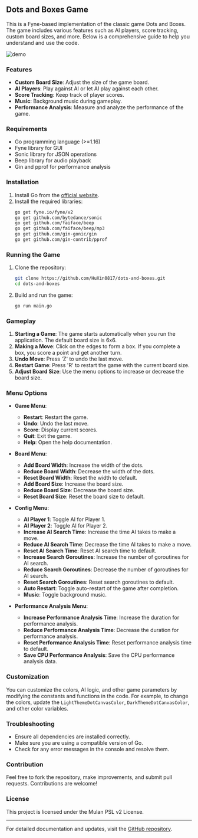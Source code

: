 ## Dots and Boxes Game

This is a Fyne-based implementation of the classic game Dots and Boxes. The game includes various features such as AI
players, score tracking, custom board sizes, and more. Below is a comprehensive guide to help you understand and use the
code.

![demo](demo.gif)

### Features

- **Custom Board Size**: Adjust the size of the game board.
- **AI Players**: Play against AI or let AI play against each other.
- **Score Tracking**: Keep track of player scores.
- **Music**: Background music during gameplay.
- **Performance Analysis**: Measure and analyze the performance of the game.

### Requirements

- Go programming language (>=1.16)
- Fyne library for GUI
- Sonic library for JSON operations
- Beep library for audio playback
- Gin and pprof for performance analysis

### Installation

1. Install Go from the [official website](https://golang.org/dl/).
2. Install the required libraries:
   ```sh
   go get fyne.io/fyne/v2
   go get github.com/bytedance/sonic
   go get github.com/faiface/beep
   go get github.com/faiface/beep/mp3
   go get github.com/gin-gonic/gin
   go get github.com/gin-contrib/pprof
   ```

### Running the Game

1. Clone the repository:
   ```sh
   git clone https://github.com/HuXin0817/dots-and-boxes.git
   cd dots-and-boxes
   ```
2. Build and run the game:
   ```sh
   go run main.go
   ```

### Gameplay

1. **Starting a Game**: The game starts automatically when you run the application. The default board size is 6x6.
2. **Making a Move**: Click on the edges to form a box. If you complete a box, you score a point and get another turn.
3. **Undo Move**: Press 'Z' to undo the last move.
4. **Restart Game**: Press 'R' to restart the game with the current board size.
5. **Adjust Board Size**: Use the menu options to increase or decrease the board size.

### Menu Options

- **Game Menu**:
    - **Restart**: Restart the game.
    - **Undo**: Undo the last move.
    - **Score**: Display current scores.
    - **Quit**: Exit the game.
    - **Help**: Open the help documentation.

- **Board Menu**:
    - **Add Board Width**: Increase the width of the dots.
    - **Reduce Board Width**: Decrease the width of the dots.
    - **Reset Board Width**: Reset the width to default.
    - **Add Board Size**: Increase the board size.
    - **Reduce Board Size**: Decrease the board size.
    - **Reset Board Size**: Reset the board size to default.

- **Config Menu**:
    - **AI Player 1**: Toggle AI for Player 1.
    - **AI Player 2**: Toggle AI for Player 2.
    - **Increase AI Search Time**: Increase the time AI takes to make a move.
    - **Reduce AI Search Time**: Decrease the time AI takes to make a move.
    - **Reset AI Search Time**: Reset AI search time to default.
    - **Increase Search Goroutines**: Increase the number of goroutines for AI search.
    - **Reduce Search Goroutines**: Decrease the number of goroutines for AI search.
    - **Reset Search Goroutines**: Reset search goroutines to default.
    - **Auto Restart**: Toggle auto-restart of the game after completion.
    - **Music**: Toggle background music.

- **Performance Analysis Menu**:
    - **Increase Performance Analysis Time**: Increase the duration for performance analysis.
    - **Reduce Performance Analysis Time**: Decrease the duration for performance analysis.
    - **Reset Performance Analysis Time**: Reset performance analysis time to default.
    - **Save CPU Performance Analysis**: Save the CPU performance analysis data.

### Customization

You can customize the colors, AI logic, and other game parameters by modifying the constants and functions in the code.
For example, to change the colors, update the `LightThemeDotCanvasColor`, `DarkThemeDotCanvasColor`, and other color
variables.

### Troubleshooting

- Ensure all dependencies are installed correctly.
- Make sure you are using a compatible version of Go.
- Check for any error messages in the console and resolve them.

### Contribution

Feel free to fork the repository, make improvements, and submit pull requests. Contributions are welcome!

### License

This project is licensed under the Mulan PSL v2 License.

---

For detailed documentation and updates, visit the [GitHub repository](https://github.com/HuXin0817/dots-and-boxes).